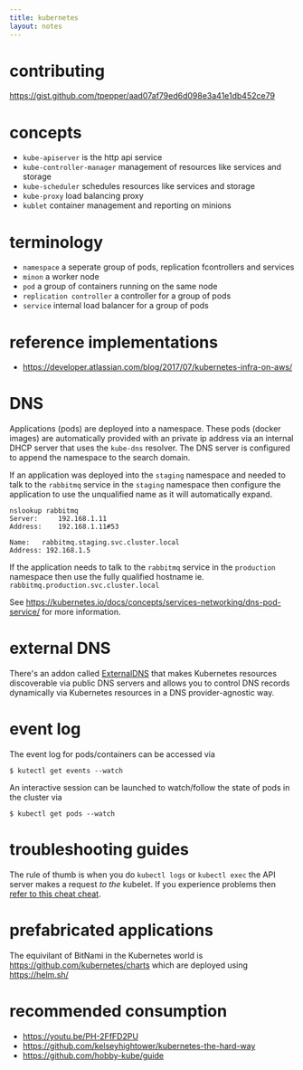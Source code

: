 ```yaml
---
title: kubernetes
layout: notes
---
```


# contributing 
https://gist.github.com/tpepper/aad07af79ed6d098e3a41e1db452ce79

# concepts

* `kube-apiserver` is the http api service
* `kube-controller-manager` management of resources like services and storage
* `kube-scheduler` schedules resources like services and storage
* `kube-proxy` load balancing proxy
* `kublet` container management and reporting on minions

# terminology

* `namespace` a seperate group of pods, replication fcontrollers and services
* `minon` a worker node
* `pod` a group of containers running on the same node
* `replication controller` a controller for a group of pods
* `service` internal load balancer for a group of pods

# reference implementations

* https://developer.atlassian.com/blog/2017/07/kubernetes-infra-on-aws/

# DNS

Applications (pods) are deployed into a namespace. These pods (docker images) are automatically provided with an private ip address via an internal DHCP server that uses the `kube-dns` resolver. The DNS server is configured to append the namespace to the search domain.

If an application was deployed into the `staging` namespace and needed to talk to the `rabbitmq` service in the `staging` namespace then configure the application to use the unqualified name as it will automatically expand.

```
nslookup rabbitmq
Server:     192.168.1.11
Address:    192.168.1.11#53

Name:   rabbitmq.staging.svc.cluster.local
Address: 192.168.1.5
```

If the application needs to talk to the `rabbitmq` service in the `production` namespace then use the fully qualified hostname ie. `rabbitmq.production.svc.cluster.local`

See https://kubernetes.io/docs/concepts/services-networking/dns-pod-service/ for more information. 

# external DNS

There's an addon called [ExternalDNS](https://kubernetes.io/docs/concepts/services-networking/dns-pod-service/
) that makes Kubernetes resources discoverable via public DNS servers and allows you to control DNS records dynamically via Kubernetes resources in a DNS provider-agnostic way.

# event log

The event log for pods/containers can be accessed via

```shell
$ kutectl get events --watch
```

An interactive session can be launched to watch/follow the state of pods in the cluster via

```shell
$ kubectl get pods --watch
```

# troubleshooting guides

The rule of thumb is when you do `kubectl logs` or `kubectl exec` the API server makes a request _to the_ kubelet. If you experience problems then [refer to this cheat cheat](https://s.itho.me/day/2017/k8s/1020-1100%20All%20The%20Troubles%20You%20Get%20Into%20When%20Setting%20Up%20a%20Production-ready%20Kubernetes%20Cluster.pdf).

# prefabricated applications

The equivilant of BitNami in the Kubernetes world is https://github.com/kubernetes/charts which are deployed using https://helm.sh/


# recommended consumption
* https://youtu.be/PH-2FfFD2PU
* https://github.com/kelseyhightower/kubernetes-the-hard-way
* https://github.com/hobby-kube/guide
